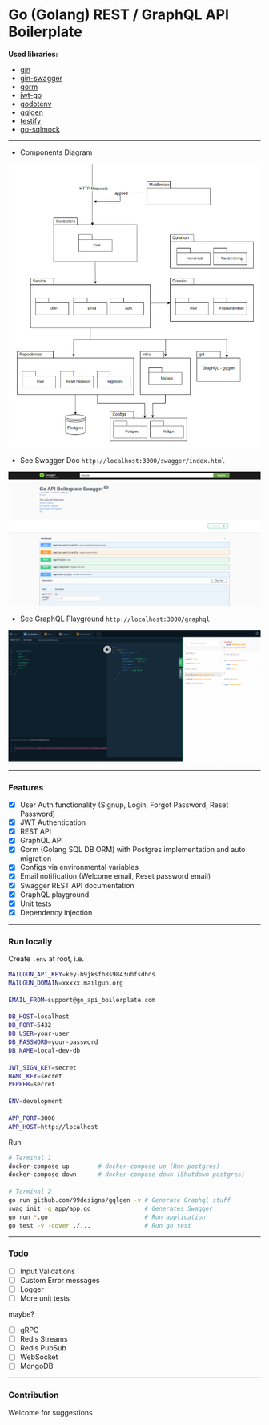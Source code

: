 # Go (Golang) REST / GraphQL API Boilerplate

**Used libraries:**
- [gin](https://github.com/gin-gonic)
- [gin-swagger](https://github.com/swaggo/gin-swagger)
- [gorm](https://gorm.io/docs/)
- [jwt-go](https://pkg.go.dev/gopkg.in/dgrijalva/jwt-go.v3?tab=doc)
- [godotenv](https://pkg.go.dev/github.com/joho/godotenv?tab=doc)
- [gqlgen](https://github.com/99designs/gqlgen)
- [testify](https://github.com/stretchr/testify)
- [go-sqlmock](https://github.com/DATA-DOG/go-sqlmock)

---

- Components Diagram

![diagram image](./docs/components-diagram.png)

- See Swagger Doc `http://localhost:3000/swagger/index.html`

![swagger image](./docs/swagger.png)

- See GraphQL Playground `http://localhost:3000/graphql`

![graphql image](./docs/graphql.png)

---

### Features

- [x] User Auth functionality (Signup, Login, Forgot Password, Reset Password)
- [x] JWT Authentication
- [x] REST API
- [x] GraphQL API
- [x] Gorm (Golang SQL DB ORM) with Postgres implementation and auto migration
- [x] Configs via environmental variables
- [x] Email notification (Welcome email, Reset password email)
- [x] Swagger REST API documentation
- [x] GraphQL playground
- [x] Unit tests
- [x] Dependency injection

---

### Run locally

Create `.env` at root, i.e.
```sh
MAILGUN_API_KEY=key-b9jksfh8s9843uhfsdhds
MAILGUN_DOMAIN=xxxxx.mailgun.org

EMAIL_FROM=support@go_api_boilerplate.com

DB_HOST=localhost
DB_PORT=5432
DB_USER=your-user
DB_PASSWORD=your-password
DB_NAME=local-dev-db

JWT_SIGN_KEY=secret
HAMC_KEY=secret
PEPPER=secret

ENV=development

APP_PORT=3000
APP_HOST=http://localhost
```

Run
```sh
# Terminal 1
docker-compose up        # docker-compose up (Run postgres)
docker-compose down      # docker-compose down (Shutdown postgres)

# Terminal 2
go run github.com/99designs/gqlgen -v # Generate Graphql stuff
swag init -g app/app.go               # Generates Swagger
go run *.go                           # Run application
go test -v -cover ./...               # Run go test
```

---

### Todo

- [ ] Input Validations
- [ ] Custom Error messages
- [ ] Logger
- [ ] More unit tests

maybe?

- [ ] gRPC
- [ ] Redis Streams
- [ ] Redis PubSub
- [ ] WebSocket
- [ ] MongoDB

---

### Contribution

Welcome for suggestions
